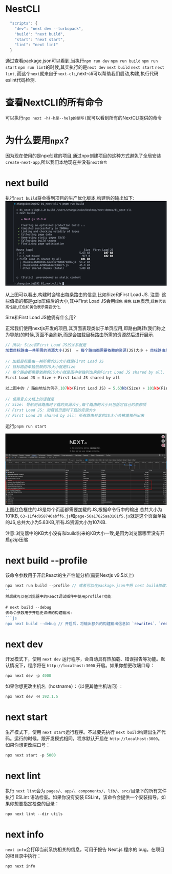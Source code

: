 
# NestCLI
```js
  "scripts": {
    "dev": "next dev --turbopack",
    "build": "next build",
    "start": "next start",
    "lint": "next lint"
  }
```
通过查看package.json可以看到,当执行`npm run dev` `npm run build` `npm run start` `npm run lint`的时候,其实执行的是`next dev` `next build` `next start` `next lint`, 而这个`next`就来自于`next-cli`,next-cli可以帮助我们启动,构建,执行代码eslint代码检测.

# 查看NextCLI的所有命令
可以执行`npx next -h(-h是--help的缩写)`就可以看到所有的NextCLI提供的命令

# 为什么要用`npx`?
因为现在使用的是npx创建的项目,通过npx创建项目的这种方式避免了全局安装`create-next-app`,所以我们本地现在并没有`next命令`

# next build
执行`next build`将会得到项目的生产优化版本,构建后的输出如下:
![alt text](image.png)

从上图可以看出,构建时会输出每条路由的信息,比如Size和First Load JS.
注意: 这些值指的都是gzip压缩后的大小,其中First Load JS会用`绿色` `黄色` `红色`表示,`绿色代表高性能`,`红色和黄色表示需要优化`.

Size和First Load JS他俩有什么用?

正常我们使用nextjs开发的项目,其页面表现类似于单页应用,即路由跳转(我们称之为导航)的时候,页面不会刷新,而是会加载目标路由所需的资源然后进行展示.
```js
// 所以: Size和First Load JS的关系就是
加载目标路由一共所需的资源大小(JS)  = 每个路由都需要依赖的资源(JS)大小 + 目标路由单独依赖的资源(JS)大小

// 加载目标路由一共所需的JS大小就是First Load JS 
// 目标路由单独依赖的JS大小就是Size
// 每个路由都需要依赖的JS大小就是图中单独列出来的First Load JS shared by all, 也就是说:
First Load JS = Size + First Load JS shared by all

以上图中的 / 路由地址为例子,107kb(First Load JS) = 5.63kb(Size) + 101kb(First Load JS shared by all) 

// 使用官方文档上的话就是
// Size: 导航到该路由时下载的资源大小,每个路由的大小只包括它自己的依赖项
// First Load JS: 加载该页面时下载的资源大小
// First Load JS shared by all: 所有路由共享的JS大小会被单独列出来
```

运行`pnpm run start`

![alt text](image-1.png)
上图红色框住的JS是每个页面都需要加载的JS,根据命令行中的输出,总共大小为101KB, `63-11f4d058746abff6.js`和`page-56a17625aa3101f5.js`就是这个页面单独的JS,总共大小为5.63KB,所有JS资源大小为107KB.

注意:浏览器中的KB大小没有和build出来的KB大小一致,是因为浏览器哪里没有开启gzip压缩

# next build --profile
该命令参数用于开启React的生产性能分析(需要Nextjs v9.5以上)
```js
npx next run build --profile // 或者可以在package.json中把 next build修改为 next build --profile
``
然后就可以在浏览器中的React调试插件中使用profiler功能

# next build --debug
该命令参数用于开启更详细的构建输出:
```js
npx next build --debug // 开启后，将输出额外的构建输出信息如 `rewrites`、`redirects`、`headers`
```

# next dev
开发模式下，使用 `next dev` 运行程序，会自动具有热加载、错误报告等功能。默认情况下，程序将在 `http://localhost:3000` 开启。如果你想更改端口号：
```js
npx next dev -p 4000
```

如果你想更改主机名（hostname）：（以便其他主机访问）:
```js
npx next dev -H 192.1.5
```

# next start
生产模式下，使用 `next start`运行程序。不过要先执行 `next build`构建出生产代码。运行的时候，跟开发模式相同，程序默认开启在 `http://localhost:3000`。如果你想更改端口号：
```js
npx next start -p 5000
```

# next lint
执行 `next lint`会为 `pages/`、`app/`、`components/`、`lib/`、`src/`目录下的所有文件执行 ESLint 语法检查。如果你没有安装 ESLint，该命令会提供一个安装指导。如果你想要指定检查的目录：
```js
npx next lint --dir utils
```

# next info
`next info`会打印当前系统相关的信息，可用于报告 Next.js 程序的 bug。在项目的根目录中执行：
```js
npx next info
```